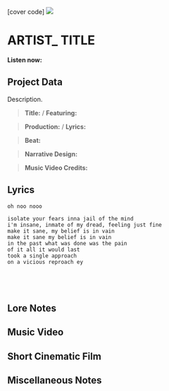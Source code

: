 [cover code] ![](57175019_319474918741616_8502199518755923887_n.jpg)

# ARTIST_ TITLE

**Listen now:** 

## Project Data

Description.

> **Title:**  / **Featuring:** 

> **Production:**  / **Lyrics:** 

> **Beat:**

> **Narrative Design:**

> **Music Video Credits:**


## Lyrics

```
oh noo nooo

isolate your fears inna jail of the mind 
i'm insane, inmate of my dread, feeling just fine
make it sane, my belief is in vain
make it sane my belief is in vain
in the past what was done was the pain
of it all it would last 
took a single approach 
on a vicious reproach ey





```

## Lore Notes

## Music Video

## Short Cinematic Film

## Miscellaneous Notes
